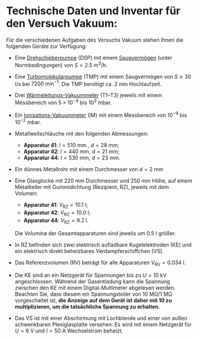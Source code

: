 # Technische Daten und Inventar für den Versuch Vakuum:

Für die verschiedenen Aufgaben des Versuchs Vakuum stehen Ihnen die folgenden Geräte zur Verfügung: 

- Eine [Drehschieberpumpe](https://de.wikipedia.org/wiki/Drehschieberpumpe) (DSP) mit einem [Saugvermögen](https://de.wikipedia.org/wiki/Vakuum-Komponente#Saugverm%C3%B6gen) (unter Normbedingungen) von $S=2.5\ \mathrm{m^{3}/h}$. 

- Eine [Turbomolekularpumpe](https://de.wikipedia.org/wiki/Turbomolekularpumpe) (TMP) mit einem Saugvermögen von $S\geq30\,\mathrm{l/s}$ bei $7200\ \mathrm{min}^{-1}$. Die TMP benötigt ca. $2\ \mathrm{min}$ Hochlaufzeit.

- Drei [Wärmeleitungs-Vakuummeter](https://de.wikipedia.org/wiki/Pirani-Vakuummeter) (T1–T3) jeweils mit einem Messbereich von $5\times10^{-4}$ bis $10^{3}\ \mathrm{mbar}$. 

- Ein [Ionisations-Vakuummeter](https://de.wikipedia.org/wiki/Ionisations-Vakuummeter) (IM) mit einem Messbereich von $10^{-9}$ bis $10^{-2}\ \mathrm{mbar}$. 

- Metallwellschläuche mit den folgenden Abmessungen: 

  - **Apparatur 41**: $l=510\ \mathrm{mm}$ , $d=28\ \mathrm{mm}$; 
  - **Apparatur 42**: $l=440\ \mathrm{mm}$, $d=21\ \mathrm{mm}$; 
  - **Apparatur 44**: $l=530\ \mathrm{mm}$, $d=23\ \mathrm{mm}$.

- Ein dünnes Metallrohr mit einem Durchmesser von $d=2\ \mathrm{mm}$

- Eine Glasglocke mit $220\ \mathrm{mm}$ Durchmesser und $250\ \mathrm{mm}$ Höhe, auf einem Metallteller mit Gummidichtung (Rezipient, RZ), jeweils mit dem Volumen:

  - **Apparatur 41**: $V_{\mathrm{RZ}} = 10.1\ \mathrm{l}$;
  - **Apparatur 42**: $V_{\mathrm{RZ}} = 10.0\ \mathrm{l}$;
  - **Apparatur 44**: $V_{\mathrm{RZ}} = 9.2\ \mathrm{l}$.

  Die Volumina der Gesamtapparaturen sind jeweils um $0.5\ \mathrm{l}$ größer. 

- In RZ befinden sich zwei elektrisch aufladbare Kugelelektroden (KE) und ein elektrisch direkt beheizbares Verdampferschiffchen (VS).

- Das Referenzvolumen (RV) beträgt für alle Apparaturen $V_{\mathrm{RV}}=0.034\ \mathrm{l}$.

- Die KE sind an ein Netzgerät für Spannungen bis zu $U=10\ \mathrm{kV}$ angeschlossen. Während der Gasentladung kann die Spannung zwischen den KE mit einem Digital-Multimeter abgelesen werden. Beachten Sie, dass diesem ein Spannungsteiler von $10\ \mathrm{M\Omega}/1\ \mathrm{M\Omega}$ vorgeschaltet ist, **die Anzeige auf dem Gerät ist daher mit 10 zu multiplizieren, um die tatsächliche Spannung zu erhalten.**  

- Das VS ist mit einer Abschirmung mit Lochblende und einer von außen schwenkbaren Plexiglasplatte versehen. Es wird mit einem Netzgerät für $U=6\ \mathrm{V}$ und $I=50\ \mathrm{A}$ Wechselstrom beheizt. 
